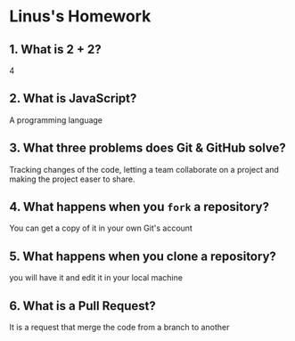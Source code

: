 # Linus's Homework

## 1. What is 2 + 2?

4

## 2. What is JavaScript?

A programming language 

## 3. What three problems does Git & GitHub solve?

Tracking changes of the code, letting a team collaborate on a project and making the project easer to share.

## 4. What happens when you `fork` a repository?

You can get a copy of it in your own Git's account 

## 5. What happens when you clone a repository?

you will have it  and edit it in your local machine 
## 6. What is a Pull Request?

It is a request that  merge the code from a branch to another
